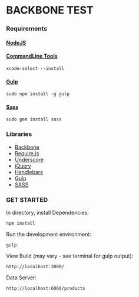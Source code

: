 # BACKBONE TEST

### Requirements
#### [NodeJS](https://nodejs.org/en/download/)

#### [CommandLine Tools](https://developer.apple.com/downloads/)

```
xcode-select --install
```

#### [Gulp](http://gulpjs.com/)

```
sudo npm install -g gulp
```

#### [Sass](http://sass-lang.com/)

```
sudo gem install sass
```

### Libraries

* [Backbone](http://backbonejs.org/)
* [Require.js](http://requirejs.org/)
* [Underscore](http://underscorejs.org/)
* [jQuery](http://jquery.com)
* [Handlebars](http://handlebarsjs.com/)
* [Gulp](http://gulpjs.com/)
* [SASS](http://sass-lang.com/)

### GET STARTED

In directory, install Dependencies:

```
npm install
```

Run the development environment:

```
gulp
```

View Build (may vary - see terminal for gulp output):

```
http://localhost:3000/
```

Data Server:

```
http://localhost:6060/products
```
